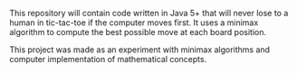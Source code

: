 This repository will contain code written in Java 5+ that will never lose to a human in tic-tac-toe if the computer moves first.
It uses a minimax algorithm to compute the best possible move at each board position.

This project was made as an experiment with minimax algorithms and computer implementation of mathematical concepts.
